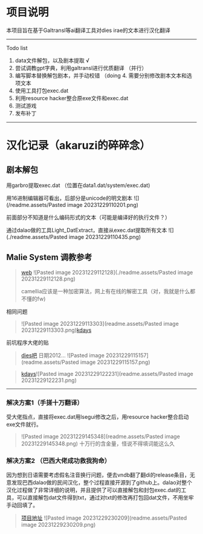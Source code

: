 # 项目说明

本项目旨在基于Galtransl等ai翻译工具对dies irae的文本进行汉化翻译

---
Todo list
1. data文件解包，以及剧本提取 √
2. 尝试调教gpt字典，利用galtransl进行优质翻译 （并行）
3. 编写脚本替换解包剧本，并手动校错  （doing
	4. 需要分别修改剧本文本和选项文本
4. 使用工具打包exec.dat
5. 利用resource hacker整合原exe文件和exec.dat
6. 测试游戏
7. 发布补丁

---
# 汉化记录（akaruzi的碎碎念）

## 剧本解包

用garbro提取exec.dat （位置在data1.dat/system/exec.dat)

用16进制编辑器可看出，后部分是unicode的明文剧本
![](/readme.assets/Pasted image 20231229110201.png)

前面部分不知道是什么编码形式的文本（可能是编译好的执行文件？）

通过dalao做的工具Light_DatExtract，直接从exec.dat提取所有文本
![](./readme.assets/Pasted image 20231229110435.png)


## Malie System 调教参考

> [web](https://tieba.baidu.com/p/6282181656?pid=127758453020&cid=#127758453020) ![Pasted image 20231229112128](./readme.assets/Pasted image 20231229112128.png)
>
> camellia应该是一种加密算法，网上有在线的解密工具（对，我就是什么都不懂的fw)

相同问题
> ![Pasted image 20231229113303](readme.assets/Pasted image 20231229113303.png)[kdays](https://bbs2.kdays.net/read/74258)

前坑程序大佬的贴

> [dies吧](https://tieba.baidu.com/p/1959529444?red_tag=2832294380#25906979832l) 日期2012...
> ![Pasted image 20231229115157](readme.assets/Pasted image 20231229115157.png)

> [kdays](https://bbs2.kdays.net/read/22545)![Pasted image 20231229122231](readme.assets/Pasted image 20231229122231.png)


---

### 解决方案1（手搓十万翻译）

受大佬指点，直接将exec.dat用lsegui修改之后，用resource hacker整合启动exe文件就行。

> ![Pasted image 20231229145348](readme.assets/Pasted image 20231229145348.png)
> 十万行的含金量，怪说不得填词能这么久

### 解决方案2 （巴西大佬成功救我狗命）

因为想到日语需要考虑假名注音换行问题，便去vndb翻了翻di的release条目，无意发现巴西dalao做的民间汉化，整个过程直接开源到了github上。dalao对整个汉化过程做了非常详细的说明，并且提供了可以直接解包和封包exec.dat的工具，可以直接解包dat文件得到txt，通过对txt的修改再打包回dat文件，不用坐牢手动回填了。

> [项目地址](https://github.com/Monaco-a-Knox/Dia-da-Ira)
> ![Pasted image 20231229230209](readme.assets/Pasted image 20231229230209.png)
